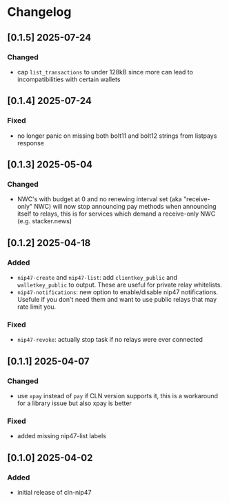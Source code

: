# Changelog

## [0.1.5] 2025-07-24

### Changed

- cap `list_transactions` to under 128kB since more can lead to incompatibilities with certain wallets

## [0.1.4] 2025-07-24

### Fixed
- no longer panic on missing both bolt11 and bolt12 strings from listpays response

## [0.1.3] 2025-05-04

### Changed
- NWC's with budget at 0 and no renewing interval set (aka "receive-only" NWC) will now stop announcing pay methods when announcing itself to relays, this is for services which demand a receive-only NWC (e.g. stacker.news)

## [0.1.2] 2025-04-18

### Added
- ``nip47-create`` and ``nip47-list``: add ``clientkey_public`` and ``walletkey_public`` to output. These are useful for private relay whitelists.
- ``nip47-notifications``: new option to enable/disable nip47 notifications. Usefule if you don't need them and want to use public relays that may rate limit you.

### Fixed
- ``nip47-revoke``: actually stop task if no relays were ever connected

## [0.1.1] 2025-04-07

### Changed
- use `xpay` instead of `pay` if CLN version supports it, this is a workaround for a library issue but also xpay is better

### Fixed
- added missing nip47-list labels

## [0.1.0] 2025-04-02

### Added
- initial release of cln-nip47
